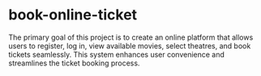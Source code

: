 # book-online-ticket
The primary goal of this project is to create an online platform that allows users to register, log in, view available movies, select theatres, and book tickets seamlessly. This system enhances user convenience and streamlines the ticket booking process.
